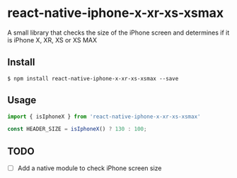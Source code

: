 # react-native-iphone-x-xr-xs-xsmax
A small library that checks the size of the iPhone screen and determines if it is iPhone X, XR, XS or XS MAX

## Install

```
$ npm install react-native-iphone-x-xr-xs-xsmax --save
```

## Usage

```js
import { isIphoneX } from 'react-native-iphone-x-xr-xs-xsmax'

const HEADER_SIZE = isIphoneX() ? 130 : 100;
```

## TODO 

- [ ] Add a native module to check iPhone screen size
